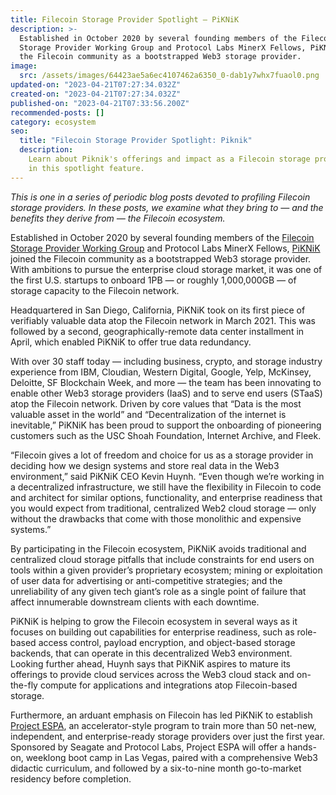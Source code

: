 ```yaml
---
title: Filecoin Storage Provider Spotlight — PiKNiK
description: >-
  Established in October 2020 by several founding members of the Filecoin
  Storage Provider Working Group and Protocol Labs MinerX Fellows, PiKNiK joined
  the Filecoin community as a bootstrapped Web3 storage provider.
image:
  src: /assets/images/64423ae5a6ec4107462a6350_0-dab1y7whx7fuaol0.png
updated-on: "2023-04-21T07:27:34.032Z"
created-on: "2023-04-21T07:27:34.032Z"
published-on: "2023-04-21T07:33:56.200Z"
recommended-posts: []
category: ecosystem
seo:
  title: "Filecoin Storage Provider Spotlight: Piknik"
  description:
    Learn about Piknik's offerings and impact as a Filecoin storage provider
    in this spotlight feature.
---
```


_This is one in a series of periodic blog posts devoted to profiling Filecoin storage providers. In these posts, we examine what they bring to — and the benefits they derive from — the Filecoin ecosystem._

Established in October 2020 by several founding members of the [Filecoin Storage Provider Working Group](https://filecoinfoundation.medium.com/supporting-the-community-the-filecoin-mining-working-group-4bd5f289cbea#:~:text=At%20its%20core%2C%20the%20Storage,participants%20in%20the%20Filecoin%20network.) and Protocol Labs MinerX Fellows, [PiKNiK](https://www.piknik.com/) joined the Filecoin community as a bootstrapped Web3 storage provider. With ambitions to pursue the enterprise cloud storage market, it was one of the first U.S. startups to onboard 1PB _—_ or roughly 1,000,000GB _—_ of storage capacity to the Filecoin network.

Headquartered in San Diego, California, PiKNiK took on its first piece of verifiably valuable data atop the Filecoin network in March 2021. This was followed by a second, geographically-remote data center installment in April, which enabled PiKNiK to offer true data redundancy.

With over 30 staff today — including business, crypto, and storage industry experience from IBM, Cloudian, Western Digital, Google, Yelp, McKinsey, Deloitte, SF Blockchain Week, and more — the team has been innovating to enable other Web3 storage providers (IaaS) and to serve end users (STaaS) atop the Filecoin network. Driven by core values that “Data is the most valuable asset in the world” and “Decentralization of the internet is inevitable,” PiKNiK has been proud to support the onboarding of pioneering customers such as the USC Shoah Foundation, Internet Archive, and Fleek.

“Filecoin gives a lot of freedom and choice for us as a storage provider in deciding how we design systems and store real data in the Web3 environment,” said PiKNiK CEO Kevin Huynh. “Even though we’re working in a decentralized infrastructure, we still have the flexibility in Filecoin to code and architect for similar options, functionality, and enterprise readiness that you would expect from traditional, centralized Web2 cloud storage — only without the drawbacks that come with those monolithic and expensive systems.”

By participating in the Filecoin ecosystem, PiKNiK avoids traditional and centralized cloud storage pitfalls that include constraints for end users on tools within a given provider’s proprietary ecosystem; mining or exploitation of user data for advertising or anti-competitive strategies; and the unreliability of any given tech giant’s role as a single point of failure that affect innumerable downstream clients with each downtime.

PiKNiK is helping to grow the Filecoin ecosystem in several ways as it focuses on building out capabilities for enterprise readiness, such as role-based access control, payload encryption, and object-based storage backends, that can operate in this decentralized Web3 environment. Looking further ahead, Huynh says that PiKNiK aspires to mature its offerings to provide cloud services across the Web3 cloud stack and on-the-fly compute for applications and integrations atop Filecoin-based storage.

Furthermore, an arduant emphasis on Filecoin has led PiKNiK to establish [Project ESPA](http://www.web3espa.io/), an accelerator-style program to train more than 50 net-new, independent, and enterprise-ready storage providers over just the first year. Sponsored by Seagate and Protocol Labs, Project ESPA will offer a hands-on, weeklong boot camp in Las Vegas, paired with a comprehensive Web3 didactic curriculum, and followed by a six-to-nine month go-to-market residency before completion.
